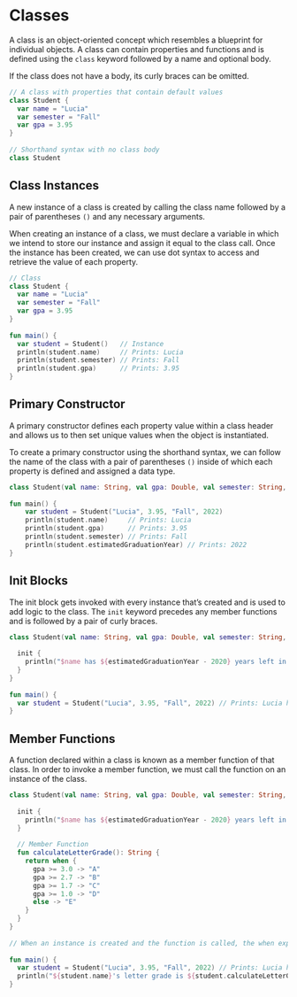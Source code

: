 # Classes
A class is an object-oriented concept which resembles a blueprint for individual objects. 
A class can contain properties and functions and is defined using the `class` keyword followed by a name and optional body.

If the class does not have a body, its curly braces can be omitted.
```kotlin
// A class with properties that contain default values
class Student {
  var name = "Lucia"
  var semester = "Fall"
  var gpa = 3.95
}
 
// Shorthand syntax with no class body 
class Student 
```

## Class Instances

A new instance of a class is created by calling the class name followed by a pair of parentheses `()` and any necessary arguments.

When creating an instance of a class, we must declare a variable in which we intend to store our instance and assign it equal to the class call.
Once the instance has been created, we can use dot syntax to access and retrieve the value of each property.
```kotlin
// Class
class Student {
  var name = "Lucia"
  var semester = "Fall"
  var gpa = 3.95
}
 
fun main() {
  var student = Student()   // Instance
  println(student.name)     // Prints: Lucia
  println(student.semester) // Prints: Fall
  println(student.gpa)      // Prints: 3.95  
} 
```

## Primary Constructor
A primary constructor defines each property value within a class header and allows us to then set unique values when the object is instantiated.

To create a primary constructor using the shorthand syntax, we can follow the name of the class with a pair of parentheses `()` inside of which each property is defined and assigned a data type.
```kotlin
class Student(val name: String, val gpa: Double, val semester: String, val estimatedGraduationYear: Int) 
 
fun main() {
    var student = Student("Lucia", 3.95, "Fall", 2022) 
    println(student.name)     // Prints: Lucia
    println(student.gpa)      // Prints: 3.95
    println(student.semester) // Prints: Fall
    println(student.estimatedGraduationYear) // Prints: 2022
}
```

## Init Blocks
The init block gets invoked with every instance that’s created and is used to add logic to the class. 
The `init` keyword precedes any member functions and is followed by a pair of curly braces.
```kotlin
class Student(val name: String, val gpa: Double, val semester: String, val estimatedGraduationYear: Int) {
 
  init {
    println("$name has ${estimatedGraduationYear - 2020} years left in college.")
  }
}
 
fun main() {
  var student = Student("Lucia", 3.95, "Fall", 2022) // Prints: Lucia has 2 years left in college. 
}
```

## Member Functions
A function declared within a class is known as a member function of that class. 
In order to invoke a member function, we must call the function on an instance of the class.

```kotlin
class Student(val name: String, val gpa: Double, val semester: String, val estimatedGraduationYear: Int) {
 
  init {
    println("$name has ${estimatedGraduationYear - 2020} years left in college.")
  }
 
  // Member Function
  fun calculateLetterGrade(): String {
    return when {
      gpa >= 3.0 -> "A"
      gpa >= 2.7 -> "B"
      gpa >= 1.7 -> "C"
      gpa >= 1.0 -> "D"
      else -> "E"
    }
  }
}
 
// When an instance is created and the function is called, the when expression will execute and return a letter grade
 
fun main() {
  var student = Student("Lucia", 3.95, "Fall", 2022) // Prints: Lucia has 2 years left in college. 
  println("${student.name}'s letter grade is ${student.calculateLetterGrade()}.") // Prints: Lucia's letter grade is A. 
}
```